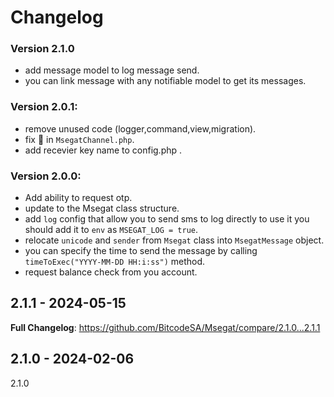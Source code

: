 # Changelog

### Version 2.1.0

- add message model to log message send.
- you can link message with any notifiable model to get its messages.

### Version 2.0.1:

- remove unused code (logger,command,view,migration).
- fix :bug: in `MsegatChannel.php`.
- add recevier key name to config.php .

### Version 2.0.0:

- Add ability to request otp.
- update to the Msegat class structure.
- add `log` config that allow you to send sms to log directly to use it you should add it to `env`
  as `MSEGAT_LOG = true`.
- relocate `unicode` and `sender` from `Msegat` class into `MsegatMessage` object.
- you can specify the time to send the message by calling `timeToExec("YYYY-MM-DD HH:i:ss")` method.
- request balance check from you account.

## 2.1.1 - 2024-05-15

**Full Changelog**: https://github.com/BitcodeSA/Msegat/compare/2.1.0...2.1.1

## 2.1.0 - 2024-02-06

2.1.0
